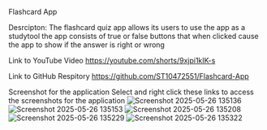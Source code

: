Flashcard App

Desrcipton:
The flashcard quiz app allows its users to use the app as a studytool
the app consists of true or false buttons that when clicked cause the app to show if the answer is right or wrong

Link to YouTube Video
https://youtube.com/shorts/9xjpi1kIK-s

Link to GitHub Respitory
https://github.com/ST10472551/Flashcard-App

Screenshot for the application
Select and right click these links to access the screenshots for the application
![Screenshot 2025-05-26 135136](https://github.com/user-attachments/assets/a3275a32-8bcb-464c-adee-9abd07d5b38e)
![Screenshot 2025-05-26 135153](https://github.com/user-attachments/assets/8bceddee-3722-4ac5-8d72-dcefb065381c)
![Screenshot 2025-05-26 135208](https://github.com/user-attachments/assets/80845585-0ea0-4f3a-b55a-6d36003ea08b)
![Screenshot 2025-05-26 135229](https://github.com/user-attachments/assets/8018fe58-1f1f-4d0e-a35f-5762c2fbc5f5)
![Screenshot 2025-05-26 135322](https://github.com/user-attachments/assets/6093d924-5b83-4313-895e-d52bc15fb6c2)









